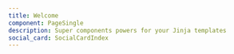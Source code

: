 ```yaml
---
title: Welcome
component: PageSingle
description: Super components powers for your Jinja templates
social_card: SocialCardIndex
---
```


<Home></Home>
